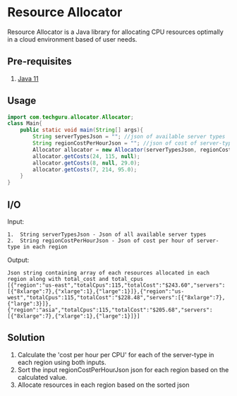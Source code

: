 # Resource Allocator

Resource Allocator is a Java library for allocating CPU resources optimally in a cloud environment based of user needs.

## Pre-requisites
1. [Java 11](https://openjdk.java.net/install/)

## Usage

```java
import com.techguru.allocator.Allocator;
class Main{
    public static void main(String[] args){
        String serverTypesJson = ""; //json of available server types
        String regionCostPerHourJson = ""; //json of cost of server-type in each region
        Allocator allocator = new Allocator(serverTypesJson, regionCostPerHourJson);
        allocator.getCosts(24, 115, null);
        allocator.getCosts(8, null, 29.0);
        allocator.getCosts(7, 214, 95.0);
    }
}
```
## I/O
Input:

    1.  String serverTypesJson - Json of all available server types
    2.  String regionCostPerHourJson - Json of cost per hour of server-type in each region

Output:
    
    Json string containing array of each resources allocated in each region along with total_cost and total_cpus
    [{"region":"us-east","totalCpus":115,"totalCost":"$243.60","servers":[{"8xlarge":7},{"xlarge":1},{"large":1}]},{"region":"us-west","totalCpus":115,"totalCost":"$228.48","servers":[{"8xlarge":7},{"large":3}]},{"region":"asia","totalCpus":115,"totalCost":"$205.68","servers":[{"8xlarge":7},{"xlarge":1},{"large":1}]}]


## Solution
1.  Calculate the 'cost per hour per CPU' for each of the server-type in each region using both inputs.
2.  Sort the input regionCostPerHourJson json for each region based on the calculated value.
3.  Allocate resources in each region based on the sorted json
